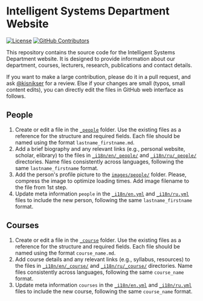 # Intelligent Systems Department Website

[![License](https://badgen.net/github/license/intsystems/intsystems.github.io)](https://github.com/intsystems/intsystems.github.io/blob/main/LICENSE)
[![GitHub Contributors](https://img.shields.io/github/contributors/intsystems/intsystems.github.io)](https://github.com/intsystems/intsystems.github.io/graphs/contributors)

This repository contains the source code for the Intelligent Systems Department website. It is designed to provide information about our department, courses, lecturers, research, publications and contact details.

If you want to make a large contribution, please do it in a pull request, and ask [@kisnikser](https://github.com/kisnikser) for a review. Else if your changes are small (typos, small content edits), you can directly edit the files in GitHub web interface as follows.

## People

1. Create or edit a file in the [`_people`](_people/) folder. Use the existing files as a reference for the structure and required fields. Each file should be named using the format `lastname_firstname.md`.
2. Add a brief biography and any relevant links (e.g., personal website, scholar, elibrary) to the files in [`_i18n/en/_people/`](_i18n/en/_people/) and [`_i18n/ru/_people/`](_i18n/ru/_people/) directories. Name files consistently across languages, following the same `lastname_firstname` format.
3. Add the person's profile picture to the [`images/people/`](images/people/) folder. Please, compress the image to optimize loading times. Add image filename to the file from 1st step.
4. Update meta information `people` in the [`_i18n/en.yml`](_i18n/en.yml) and [`_i18n/ru.yml`](_i18n/ru.yml) files to include the new person, following the same `lastname_firstname` format.

## Courses

1. Create or edit a file in the [`_course`](_course/) folder. Use the existing files as a reference for the structure and required fields. Each file should be named using the format `course_name.md`.
2. Add course details and any relevant links (e.g., syllabus, resources) to the files in [`_i18n/en/_course/`](_i18n/en/_course/) and [`_i18n/ru/_course/`](_i18n/ru/_course/) directories. Name files consistently across languages, following the same `course_name` format.
3. Update meta information `courses` in the [`_i18n/en.yml`](_i18n/en.yml) and [`_i18n/ru.yml`](_i18n/ru.yml) files to include the new course, following the same `course_name` format.

